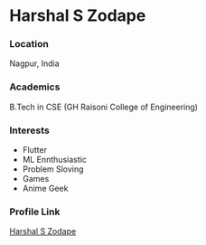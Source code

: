 # Harshal S Zodape

### Location

Nagpur, India

### Academics

B.Tech in CSE
(GH Raisoni College of Engineering)

### Interests

- Flutter
- ML Ennthusiastic
- Problem Sloving
- Games
- Anime Geek 

### Profile Link

[Harshal S Zodape](https://github.com/Harshalszz)
